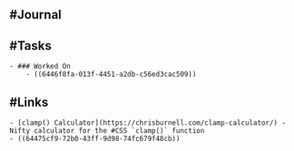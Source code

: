 ## #Journal
## #Tasks
	- ### Worked On
		- ((6446f8fa-013f-4451-a2db-c56ed3cac509))
## #Links
	- [clamp() Calculator](https://chrisburnell.com/clamp-calculator/) - Nifty calculator for the #CSS `clamp()` function
	- ((64475cf9-72b0-43ff-9d98-74fc679f48cb))
